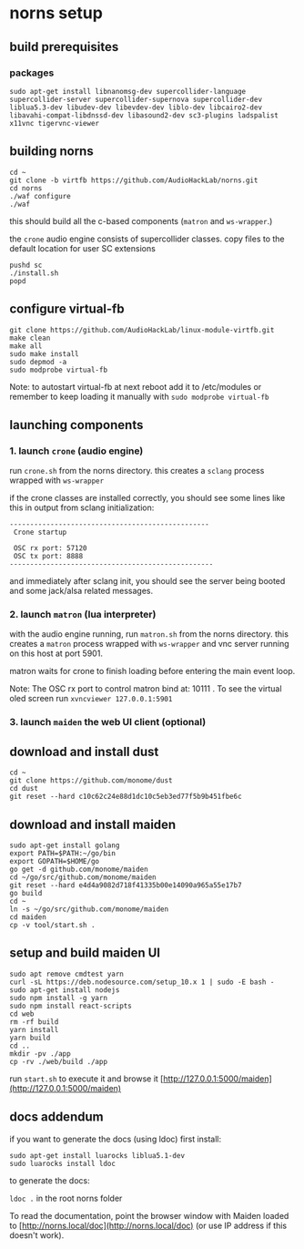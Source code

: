 # norns setup

## build prerequisites

### packages

```
sudo apt-get install libnanomsg-dev supercollider-language supercollider-server supercollider-supernova supercollider-dev liblua5.3-dev libudev-dev libevdev-dev liblo-dev libcairo2-dev libavahi-compat-libdnssd-dev libasound2-dev sc3-plugins ladspalist x11vnc tigervnc-viewer
```

## building norns

```
cd ~
git clone -b virtfb https://github.com/AudioHackLab/norns.git
cd norns
./waf configure
./waf
```

this should build all the c-based components (`matron` and `ws-wrapper`.)

the `crone` audio engine consists of supercollider classes. copy files to the default location for user SC extensions

```
pushd sc
./install.sh
popd
```

## configure virtual-fb

```
git clone https://github.com/AudioHackLab/linux-module-virtfb.git
make clean
make all
sudo make install
sudo depmod -a
sudo modprobe virtual-fb
```

Note: to autostart virtual-fb at next reboot add it to /etc/modules or remember to keep loading it manually with `sudo modprobe virtual-fb`

## launching components

### 1. launch `crone` (audio engine)

run `crone.sh` from the norns directory. this creates a `sclang` process wrapped with `ws-wrapper`

if the crone classes are installed correctly, you should see some lines like this in output from sclang initialization: 

```
-------------------------------------------------
 Crone startup

 OSC rx port: 57120
 OSC tx port: 8888
--------------------------------------------------
```

and immediately after sclang init, you should see the server being booted and some jack/alsa related messages. 

### 2. launch `matron` (lua interpreter)

with the audio engine running, run `matron.sh` from the norns directory. this creates a `matron` process wrapped with `ws-wrapper` and vnc server running on this host at port 5901.

matron waits for crone to finish loading before entering the main event loop.

Note: The OSC rx port to control matron bind at: 10111 . To see the virtual oled screen run `xvncviewer 127.0.0.1:5901`

### 3. launch `maiden` the web UI client (optional)

## download and install dust

```
cd ~  
git clone https://github.com/monome/dust
cd dust
git reset --hard c10c62c24e88d1dc10c5eb3ed77f5b9b451fbe6c
```

## download and install maiden

```
sudo apt-get install golang
export PATH=$PATH:~/go/bin
export GOPATH=$HOME/go
go get -d github.com/monome/maiden
cd ~/go/src/github.com/monome/maiden  
git reset --hard e4d4a9082d718f41335b00e14090a965a55e17b7
go build
cd ~  
ln -s ~/go/src/github.com/monome/maiden
cd maiden
cp -v tool/start.sh .
```

## setup and build maiden UI

```
sudo apt remove cmdtest yarn
curl -sL https://deb.nodesource.com/setup_10.x 1 | sudo -E bash -  
sudo apt-get install nodejs  
sudo npm install -g yarn
sudo npm install react-scripts  
cd web
rm -rf build 
yarn install
yarn build
cd ..
mkdir -pv ./app
cp -rv ./web/build ./app
```

run `start.sh` to execute it and browse it [http://127.0.0.1:5000/maiden](http://127.0.0.1:5000/maiden)


## docs addendum

if you want to generate the docs (using ldoc) first install:

```
sudo apt-get install luarocks liblua5.1-dev
sudo luarocks install ldoc
```

to generate the docs:

`ldoc .` in the root norns folder

To read the documentation, point the browser window with Maiden loaded to [http://norns.local/doc](http://norns.local/doc) (or use IP address if this doesn't work).
